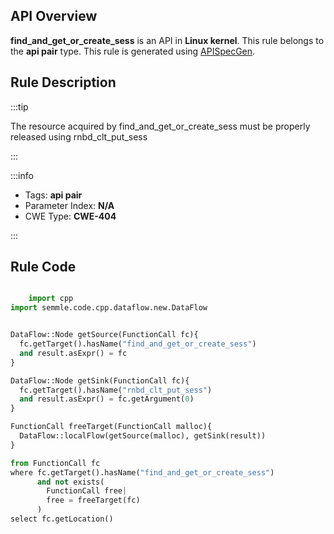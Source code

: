 ---
---


## API Overview
**find_and_get_or_create_sess** is an API in **Linux kernel**. This rule belongs to the **api pair** type. This rule is generated using [APISpecGen](../../tools/APISpecGen).
## Rule Description

:::tip

The resource acquired by find_and_get_or_create_sess must be properly released using rnbd_clt_put_sess

:::

:::info

- Tags: **api pair**
- Parameter Index: **N/A**
- CWE Type: **CWE-404**

:::

## Rule Code
```python

    import cpp
import semmle.code.cpp.dataflow.new.DataFlow


DataFlow::Node getSource(FunctionCall fc){
  fc.getTarget().hasName("find_and_get_or_create_sess")
  and result.asExpr() = fc
}

DataFlow::Node getSink(FunctionCall fc){
  fc.getTarget().hasName("rnbd_clt_put_sess")
  and result.asExpr() = fc.getArgument(0)
}

FunctionCall freeTarget(FunctionCall malloc){
  DataFlow::localFlow(getSource(malloc), getSink(result))
}

from FunctionCall fc
where fc.getTarget().hasName("find_and_get_or_create_sess")
      and not exists(
        FunctionCall free| 
        free = freeTarget(fc)
      )
select fc.getLocation()

    
```